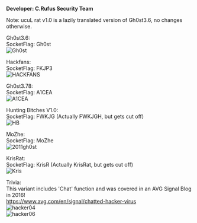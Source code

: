 <b>Developer: C.Rufus Security Team</b>

Note: ucuL rat v1.0 is a lazily translated version of Gh0st3.6, no changes otherwise.  

Gh0st3.6:  
SocketFlag: Gh0st  
![Gh0st](https://github.com/yuankong666/Ultimate-RAT-Collection/assets/128066597/2b479326-68c1-4eb8-aa72-d29051de1c7c)

Hackfans:  
SocketFlag: FKJP3  
![HACKFANS](https://github.com/yuankong666/Ultimate-RAT-Collection/assets/128066597/2990b29e-3f9b-4f31-8832-ea598b6ed45e)

Gh0st3.78:  
SocketFlag: A1CEA  
![A1CEA](https://github.com/yuankong666/Ultimate-RAT-Collection/assets/128066597/6c8afc7e-d602-449e-ab9b-76dd4936d0e7)

Hunting Bitches V1.0:  
SocketFlag: FWKJG (Actually FWKJGH, but gets cut off)   
![HB](https://github.com/yuankong666/Ultimate-RAT-Collection/assets/128066597/4a0d2c5a-228d-4721-b9fc-65ce3d9c8a90)

MoZhe:  
SocketFlag: MoZhe  
![2011gh0st](https://github.com/yuankong666/Ultimate-RAT-Collection/assets/128066597/dafc42cb-7e61-426f-8062-e5822bbe2a30)

KrisRat:  
SocketFlag: KrisR (Actually KrisRat, but gets cut off)     
![Kris](https://github.com/yuankong666/Ultimate-RAT-Collection/assets/128066597/8423ea5c-c59e-42c0-95d5-9974b7c1fd6b)  
  
Trivia:  
This variant includes 'Chat' function and was covered in an AVG Signal Blog in 2016!  
https://www.avg.com/en/signal/chatted-hacker-virus  
![hacker04](https://github.com/yuankong666/Ultimate-RAT-Collection/assets/128066597/c704f586-9649-4e48-a347-c9c332c1357b)  
![hacker06](https://github.com/yuankong666/Ultimate-RAT-Collection/assets/128066597/3e74e43b-a2b3-48e6-9533-c6418a6f7aa2)  
